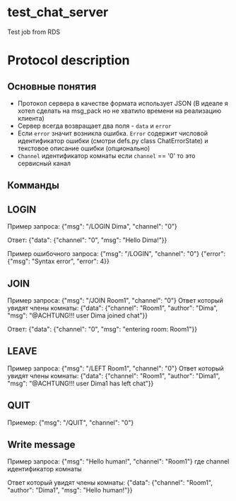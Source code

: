 # test_chat_server
Test job from RDS


Protocol description
=====================

Основные понятия
----------------

* Протокол сервера в качестве формата использует JSON (В идеале я хотел сделать на msg_pack но не хватило времени на 
реализацию клиента)
* Сервер всегда возвращает два поля - `data` и `error` 
* Если `error` значит возникла ошибка. `Error` содержит числовой идентификатор ошибки 
(смотри defs.py class ChatErrorState) и текстовое описание ошибки (опционально)
* `Channel` идентификатор комнаты если `channel` == '0' то это сервисный канал 

Комманды
---------

LOGIN
------
Пример запроса:
 {"msg": "/LOGIN Dima", "channel": "0"}
 
Ответ:
{"data": {"channel": "0", "msg": "Hello Dima!"}}

Пример ошибочного запроса:
{"msg": "/LOGIN", "channel": "0"}
{"error": {"msg": "Syntax error", "error": 4}}


JOIN
-----
Пример запроса:
    {"msg": "/JOIN Room1", "channel": "0"}
Ответ который увидят члены комнаты:
{"data": {"channel": "Room1", "author": "Dima", "msg": "@ACHTUNG!!! user Dima joined chat"}}

Ответ:
{"data": {"channel": "0", "msg": "entering room: Room1"}}

LEAVE
-----
Пример запроса:
    {"msg": "/LEFT Room1", "channel": "0"}
Ответ который увидят члены комнаты:
{"data": {"channel": "Room1", "author": "Dima1", "msg": "@ACHTUNG!!! user Dima1 has left chat"}}

QUIT
-----
Приемер:
{"msg": "/QUIT", "channel": "0"}


Write message
-------------
Пример запроса:
    {"msg": "Hello human!", "channel": "Room1"}
где  channel идентификатор комнаты

Ответ который увидят члены комнаты:
{"data": {"channel": "Room1", "author": "Dima1", "msg": "Hello human!"}}
